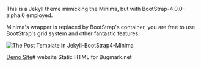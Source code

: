 This is a Jekyll theme mimicking the Minima, but with BootStrap-4.0.0-alpha.6 employed. 

Minima's wrapper is replaced by BootStrap's container, you are free to use BootStrap's grid system and other fantastic features.

![The Post Template in Jekyll-BootStrap4-Minima](./screencapture.png)

[Demo Site](https://eastonlee.com)# website
Static HTML for Bugmark.net
